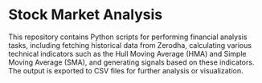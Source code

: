 # Stock Market Analysis

This repository contains Python scripts for performing financial analysis tasks, including fetching historical data from Zerodha, calculating various technical indicators such as the Hull Moving Average (HMA) and Simple Moving Average (SMA), and generating signals based on these indicators. The output is exported to CSV files for further analysis or visualization.
